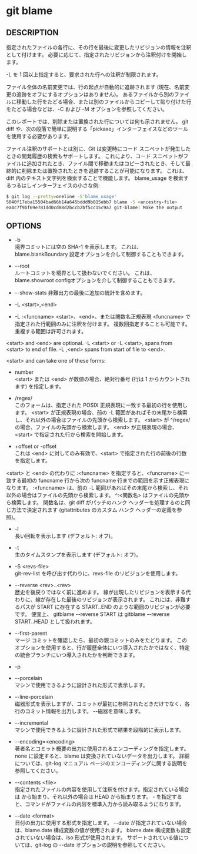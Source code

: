# git blame

## DESCRIPTION

指定されたファイルの各行に、その行を最後に変更したリビジョンの情報を注釈として付けます。 必要に応じて、指定されたリビジョンから注釈付けを開始します。

-L を 1 回以上指定すると、要求された行への注釈が制限されます。

ファイル全体の名前変更では、行の起点が自動的に追跡されます (現在、名前変更の追跡をオフにするオプションはありません)。 あるファイルから別のファイルに移動した行をたどる場合、または別のファイルからコピーして貼り付けた行をたどる場合などは、-C および -M オプションを参照してください。

このレポートでは、削除または置換された行については何も示されません。 git diff や、次の段落で簡単に説明する「pickaxe」インターフェイスなどのツールを使用する必要があります。

ファイル注釈のサポートとは別に、Git は変更時にコード スニペットが発生したときの開発履歴の検索もサポートします。 これにより、コード スニペットがファイルに追加されたとき、ファイル間で移動またはコピーされたとき、そして最終的に削除または置換されたときを追跡することが可能になります。 これは、diff 内のテキスト文字列を検索することで機能します。 blame_usage を検索するつるはしインターフェイスの小さな例:

```bash
$ git log --pretty=oneline -S'blame_usage'
5040f17eba15504bad66b14a645bddd9b015ebb7 blame -S <ancestry-file>
ea4c7f9bf69e781dd0cd88d2bccb2bf5cc15c9a7 git-blame: Make the output
```


## OPTIONS

* -b  
境界コミットには空の SHA-1 を表示します。 これは、blame.blankBoundary 設定オプションを介して制御することもできます。

* --root  
ルートコミットを境界として扱わないでください。 これは、blame.showroot configオプションを介して制御することもできます。

* --show-stats
非難出力の最後に追加の統計を含めます。

* -L \<start>,\<end>
* -L :\<funcname>
\<start>、\<end>、または関数名正規表現 \<funcname> で指定された行範囲のみに注釈を付けます。 複数回指定することも可能です。 重複する範囲は許可されます。

\<start> and \<end> are optional. -L \<start> or -L \<start>, spans from \<start> to end of file. -L ,\<end> spans from start of file to \<end>.

\<start> and <end> can take one of these forms:

* number  
\<start> または \<end> が数値の場合、絶対行番号 (行は 1 からカウントされます) を指定します。

* /regex/  
このフォームは、指定された POSIX 正規表現に一致する最初の行を使用します。 \<start> が正規表現の場合、前の -L 範囲があればその末尾から検索し、それ以外の場合はファイルの先頭から検索します。 \<start> が ^/regex/ の場合、ファイルの先頭から検索します。 \<end> が正規表現の場合、\<start> で指定された行から検索を開始します。

* +offset or -offset  
これは \<end> に対してのみ有効で、\<start> で指定された行の前後の行数を指定します。


\<start> と \<end> の代わりに :\<funcname> を指定すると、\<funcname> に一致する最初の funcname 行から次の funcname 行までの範囲を示す正規表現になります。 :\<funcname> は、前の -L 範囲があればその末尾から検索し、それ以外の場合はファイルの先頭から検索します。 ^:\<関数名> はファイルの先頭から検索します。 関数名は、git diff がパッチのハンク ヘッダーを処理するのと同じ方法で決定されます (gitattributes のカスタム ハンク ヘッダーの定義を参照)。

* -l  
長い回転を表示します (デフォルト: オフ)。

* -t  
生のタイムスタンプを表示します (デフォルト: オフ)。

* -S \<revs-file>  
git-rev-list を呼び出す代わりに、revs-file のリビジョンを使用します。

* --reverse \<rev>..\<rev>  
歴史を後戻りではなく前に進めます。 線が出現したリビジョンを表示する代わりに、線が存在した最後のリビジョンが表示されます。 これには、非難するパスが START に存在する START..END のような範囲のリビジョンが必要です。 便宜上、 gitblame --reverse START は gitblame --reverse START..HEAD として扱われます。

* --first-parent  
マージ コミットを確認したら、最初の親コミットのみをたどります。 このオプションを使用すると、行が履歴全体にいつ導入されたかではなく、特定の統合ブランチにいつ導入されたかを判断できます。

* -p  
* --porcelain  
マシンで使用できるように設計された形式で表示します。

* --line-porcelain  
磁器形式を表示しますが、コミットが最初に参照されたときだけでなく、各行のコミット情報を出力します。 --磁器を意味します。

* --incremental  
マシンで使用できるように設計された形式で結果を段階的に表示します。

* --encoding=\<encoding>  
著者名とコミット概要の出力に使用されるエンコーディングを指定します。 none に設定すると、blame は変換されていないデータを出力します。 詳細については、git-log マニュアル ページのエンコーディングに関する説明を参照してください。

* --contents \<file>  
指定されたファイルの内容を使用して注釈を付けます。指定されている場合は <rev> から始まり、それ以外の場合は HEAD から始まります。 - を指定すると、コマンドがファイルの内容を標準入力から読み取るようになります。

* --date \<format>  
日付の出力に使用する形式を指定します。 --date が指定されていない場合は、blame.date 構成変数の値が使用されます。 blame.date 構成変数も設定されていない場合は、iso 形式が使用されます。 サポートされている値については、git-log の --date オプションの説明を参照してください。
